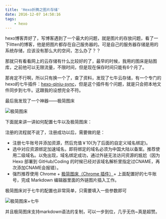```yaml
---
title: 'Hexo折腾之图片存储'
date: 2016-12-07 14:58:16
tags:
    - hexo
---
```

hexo博客弄好了，写博客遇到了一个最大的问题，就是图片的存放问题，看了一下litten的博客，他是把图片都存在自己服务器的。可是自己的服务器存储是用的系统存储，应该没有那么大的空间，怎么办了？？

那就只有看看网上的云存储有什么比较好的了，最早的时候，我用的图床是贴图库，之前他可以无限流量，不限时间，但是现在保存时间只能有6个月了。

那肯定不行啊，所以只有换一个了，查了资料，发现了七牛云存储，有一个专门的hexo的七牛插件：[hexo-qiniu-sync](https://github.com/gyk001/hexo-qiniu-sync)，但是这个插件有个问题，就是只会把本地文件同步到七牛。这跟我的设想完全不符。

最后我发现了一个神器——极简图床
<!-- more -->
![极简图床](http://static.lemonss.net/public/16-12-7/25594784.jpg)

下面就来讲一讲如何配置七牛以及极简图床：

注册的流程就不说了，注册成功以后，需要做的是：

* 注册七牛账号并添加资源，然后充值￥10(为了后面的自定义域名绑定)。
* 选中对应资源绑定加速域名，即将绑定的域名必须为中国大陆以备案。推荐使用二级域名。以免出现，域名绑定成功，通过外链无法访问资源的尴尬（因为 Hexo 部署到 GitHub/Coding 的时候已经对该域名解析里指定过CNAME，再次添加CNAME会报错）。
* 强烈推荐使用 Chrome + [极简图床（Chrome 插件）](http://yotuku.cn/)+ 上面配置好的七牛账号，完成 Markdown 编辑器里面的外链图片插入工作。

极简图床对于七牛的配置也非常简单，只需要填入一些参数即可

![极简图床+七牛](http://static.lemonss.net/public/16-12-7/62640372.jpg)

并且极简图床支持markdown语法的复制，可以一步到位，几乎无伤~真是超赞。